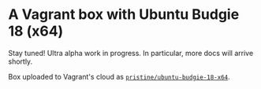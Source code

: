 # A Vagrant box with Ubuntu Budgie 18 (x64)

Stay tuned! Ultra alpha work in progress. In particular, more docs will arrive shortly.

Box uploaded to Vagrant's cloud as [`pristine/ubuntu-budgie-18-x64`][1].

[1]: https://app.vagrantup.com/pristine/boxes/ubuntu-budgie-18-x64